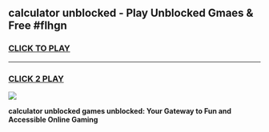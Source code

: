 
## calculator unblocked - Play Unblocked Gmaes & Free #flhgn
<h3>
<a href="https://news.freeplayer.one?title=calculator_unblocked&ref=26F">CLICK TO PLAY</a></h3>
<hr>

<h3>
<a href="https://news.freeplayer.one?title=calculator_unblocked&ref=26F">CLICK 2 PLAY</a>
  
</h3>

<a href="https://news.freeplayer.one?title=calculator_unblocked&ref=26F/"><img src="https://clearcache.store/games.png"></a>


**calculator unblocked games unblocked: Your Gateway to Fun and Accessible Online Gaming**
